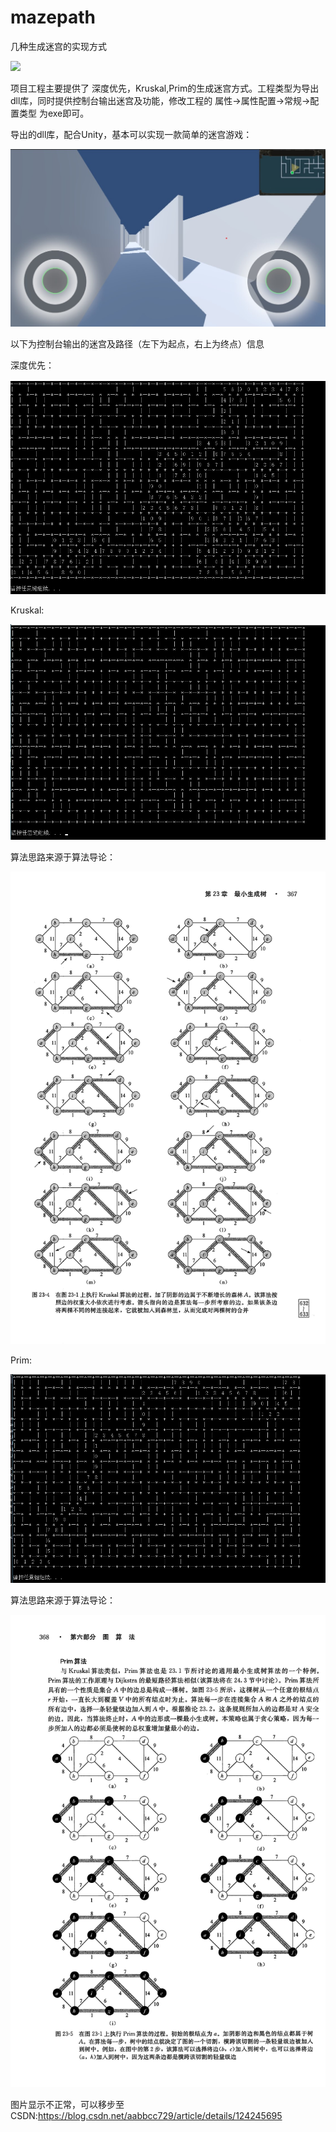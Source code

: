 # mazepath
几种生成迷宫的实现方式

<img src="https://github.com/LogicMonst/mazepath/raw/master/pic/unity.gif">

项目工程主要提供了 深度优先，Kruskal,Prim的生成迷宫方式。工程类型为导出dll库，同时提供控制台输出迷宫及功能，修改工程的 属性->属性配置->常规->配置类型 为exe即可。

导出的dll库，配合Unity，基本可以实现一款简单的迷宫游戏：

<img src="https://github.com/LogicMonst/mazepath/raw/master/pic/maze_unity.jpg">


以下为控制台输出的迷宫及路径（左下为起点，右上为终点）信息

深度优先：

<img src="https://github.com/LogicMonst/mazepath/raw/master/pic/depthFirst.jpg">

Kruskal:

<img src="https://github.com/LogicMonst/mazepath/raw/master/pic/kruskal.jpg">

算法思路来源于算法导论：

<img src="https://github.com/LogicMonst/mazepath/raw/master/pic/kruskal (2).jpg">

Prim:

<img src="https://github.com/LogicMonst/mazepath/raw/master/pic/prim.jpg">

算法思路来源于算法导论：

<img src="https://github.com/LogicMonst/mazepath/raw/master/pic/prim (2).jpg">

图片显示不正常，可以移步至CSDN:https://blog.csdn.net/aabbcc729/article/details/124245695
